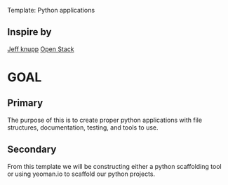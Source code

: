 Template: Python applications

## Inspire by 
[Jeff knupp](https://www.jeffknupp.com/blog/2013/08/16/open-sourcing-a-python-project-the-right-way/)
[Open Stack](http://openstack.com/)

# GOAL
## Primary 
The purpose of this is to create proper python applications with file structures, documentation, testing, and tools to use.

## Secondary
From this template we will be constructing either a python scaffolding tool or using yeoman.io to scaffold our python projects.

 
